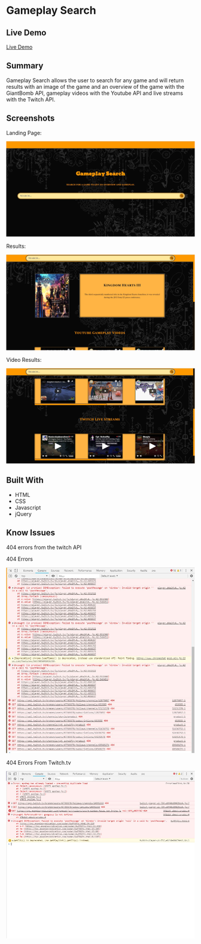 # Gameplay Search
## Live Demo
[Live Demo](https://yougene42193.github.io/Gameplay-Search/)
## Summary
Gameplay Search allows the user to search for any game and will return results with an image of the game and an overview of the game with
the GiantBomb API, gameplay videos with the Youtube API and live streams with the Twitch API.
## Screenshots
Landing Page:

![landing-page](Images/Landing-Page-Screenshot.JPG)

Results:

![results-page](Images/Results-Page-Screenshot-1.JPG)

Video Results:

![video-results](Images/Results-Page-Screenshot-2.JPG)

## Built With
* HTML
* CSS
* Javascript
* jQuery
## Know Issues
404 errors from the twitch API

404 Errors

![404-errors](Images/404-errors.JPG)

404 Errors From Twitch.tv

![404-twitch](Images/404-Errors-From-Twitch.JPG)
